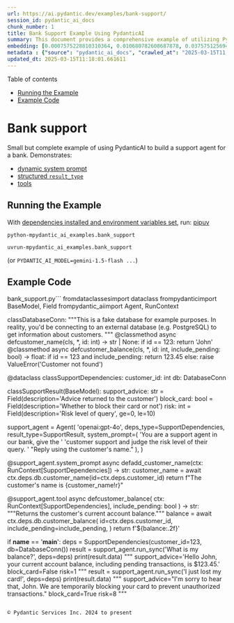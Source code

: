 ```yaml
---
url: https://ai.pydantic.dev/examples/bank-support/
session_id: pydantic_ai_docs
chunk_number: 1
title: Bank Support Example Using PydanticAI
summary: This document provides a comprehensive example of utilizing PydanticAI to create a support agent for a bank. It covers the implementation of a dynamic system prompt, structured result types, and the use of tools. The section on running the example outlines the necessary dependencies and commands to execute the example code.
embedding: [0.0007575228810310364, 0.010680782608687878, 0.0375751256942749, -0.008338971063494682, -0.005307221319526434, -0.011204870417714119, 0.04044102504849434, 0.0609268993139267, -0.001072224578820169, 0.008644136600196362, 0.040759459137916565, -0.06384587287902832, 0.0049191308207809925, -0.062359850853681564, 0.006461542099714279, 0.02243627794086933, -0.02146770991384983, 0.06241292133927345, -0.00217430223710835, 0.030304232612252235, 0.03425811231136322, 0.024094784632325172, 0.029906190931797028, 0.021295225247740746, -0.0018508933717384934, 0.007270893082022667, -0.017460757866501808, 0.01665140688419342, 0.02008783258497715, -0.05248841643333435, 0.046809691935777664, -0.01865488290786743, -0.015629766508936882, 0.0027580964379012585, -0.00033667683601379395, 0.01440910529345274, 0.01111199427396059, 0.004670354537665844, 0.021295225247740746, 0.01533786952495575, 0.027597550302743912, -0.04980827122926712, 0.024930672720074654, 0.01663813926279545, -0.042616985738277435, 0.0347888357937336, 0.031206460669636726, 0.008856425061821938, 0.0337008535861969, 0.0037250060122460127, -0.06405816227197647, 0.022117843851447105, -0.023776350542902946, 0.00574174989014864, -0.0227812472730875, -0.0030002384446561337, 0.0026353669818490744, 0.027146436274051666, -0.012578113935887814, -0.04779152572154999, 0.01135081984102726, -0.04341306909918785, -0.02256895788013935, 0.018256841227412224, -0.051294293254613876, 0.023099681362509727, -0.05201076716184616, 0.023988639935851097, -0.0548766665160656, -0.001623678021132946, 0.03547877445816994, 0.02036646194756031, -0.03784048929810524, -0.012670991010963917, -0.01011689007282257, -0.04232509061694145, 0.020804306492209435, 0.052594561129808426, -0.010302643291652203, -0.06427045166492462, -0.02242301031947136, -0.015629766508936882, -0.03282516449689865, 0.03136567771434784, 0.01602780818939209, -0.03282516449689865, -0.09016969054937363, 0.011012484319508076, -0.007960831746459007, -0.025089887902140617, -0.001738114980980754, -0.0051247854717075825, -0.004215924069285393, 0.001604605233296752, 0.07791000604629517, 0.025554269552230835, 0.007403573486953974, -0.036089103668928146, -0.008657404221594334, 0.01698310859501362, 0.036911722272634506, -0.01086653582751751, -0.020737966522574425, -0.016293169930577278, 0.045509424060583115, 0.005851211491972208, 0.01125130895525217, -0.0025607342831790447, -0.031737182289361954, 0.02751794271171093, -0.0950523316860199, -0.017089253291487694, 0.019981687888503075, 0.011974417604506016, -0.03744244575500488, 0.017301540821790695, -0.026058455929160118, -0.041582077741622925, 0.006730219814926386, -0.05694648250937462, -0.02876514010131359, -0.0028443390037864447, -0.0061431084759533405, -0.018694687634706497, 0.02778330259025097, 0.025156227871775627, -0.008916132152080536, -0.029402006417512894, -0.027703694999217987, -0.005907600745558739, 0.014886755496263504, 0.017142323777079582, 0.008564528077840805, 0.011357453651726246, -0.03699133172631264, 0.0011087117018178105, -0.023099681362509727, 0.007921027950942516, -0.029826583340764046, 0.028977427631616592, 0.016213560476899147, -0.029269324615597725, 0.012352557852864265, 0.02022051252424717, -0.032294441014528275, -0.004892594646662474, -0.009785189293324947, 0.015059240162372589, -0.02696068398654461, 0.0014105598675087094, 0.04073292389512062, 0.026867806911468506, -0.05150658264756203, -0.011383989825844765, -0.021308492869138718, 0.022316865622997284, 0.036089103668928146, 0.0660749077796936, 0.0013889992842450738, -0.04397032782435417, -0.005831309128552675, 0.021414637565612793, -0.06591568887233734, -0.030251160264015198, -0.018004748970270157, 0.00294053228572011, -0.038211993873119354, -0.020485874265432358, -0.06039617955684662, -0.05434594675898552, -0.006939191836863756, 0.015868591144680977, -0.010687416419386864, -0.007390305399894714, 0.028526313602924347, 0.0012115391436964273, -0.026191137731075287, -0.026522837579250336, -0.027000488713383675, -0.05949395149946213, -0.0255940742790699, -0.03948572650551796, -0.006438322830945253, 0.0013342685997486115, -0.0165187269449234, -0.04710158705711365, 0.004962251987308264, -0.010030647739768028, 0.0030765298288315535, 0.04078599438071251, 0.037522055208683014, 0.003058286150917411, -0.001995183527469635, 0.014594858512282372, -0.03386007249355316, -0.03279862552881241, 0.05434594675898552, -0.00720455264672637, 0.006080085411667824, 0.026058455929160118, 0.024479558691382408, 0.012564846314489841, 0.03598295897245407, 0.0315248928964138, 0.003320330288261175, -0.04452758654952049, -0.030781883746385574, 0.016346242278814316, -0.04073292389512062, -0.009811725467443466, 0.024134589359164238, -0.06464195251464844, 0.024307074025273323, -0.016041075810790062, -0.03322320431470871, -0.020101100206375122, -0.01321498118340969, 0.0043486044742167, 0.006209448911249638, 0.008086878806352615, -0.0026900977827608585, 0.045429814606904984, 0.018217036500573158, -0.018256841227412224, -0.017049448564648628, 0.023497721180319786, 0.06182912737131119, -0.01693003624677658, 0.014130476862192154, 0.0034364257007837296, 0.032772090286016464, -0.011841737665235996, 0.023099681362509727, 0.013559950515627861, 0.03996337577700615, -0.010375618003308773, 0.007071872241795063, 0.016558529809117317, -0.002205813769251108, -0.010183230973780155, 0.03282516449689865, 0.05556660518050194, 0.023285433650016785, -0.017487293109297752, 0.014807146973907948, 0.015231724828481674, -0.009201394394040108, -0.0596000961959362, 0.06087382882833481, 0.03555838391184807, 0.04184744134545326, -0.0050882985815405846, 0.0019852323457598686, -0.045987073332071304, -0.02812827192246914, -0.028048664331436157, -0.018694687634706497, 0.0006356226513162255, -0.005353659391403198, -0.019238676875829697, -0.030357304960489273, 0.01093287579715252, -0.0477384552359581, -0.004713475704193115, 0.0010183231206610799, -0.013540048152208328, 0.0259257759898901, -0.004574161488562822, -0.03892846778035164, -0.02567368373274803, 0.03165757656097412, 0.028367098420858383, 0.04466026648879051, -0.012292850762605667, -0.042404696345329285, 0.0020233781542629004, -0.022675102576613426, 0.0375751256942749, 0.02696068398654461, 0.03508073091506958, -0.050047095865011215, 0.02194535918533802, 0.004318751394748688, 0.037177085876464844, -0.012976155616343021, 0.03523994982242584, -0.04176783189177513, -0.03988376632332802, -0.003330281237140298, 0.019835740327835083, -0.009705580770969391, -0.0067235860042274, 0.004351921379566193, -0.025355249643325806, 0.012704160995781422, -0.02337830886244774, 0.06676484644412994, 0.01490002404898405, -0.0011385647812858224, 0.032082151621580124, 0.0009627630934119225, 0.022064771503210068, -0.020061295479536057, -0.027491405606269836, 0.006046915426850319, 0.027889447286725044, -0.014289692975580692, 0.02945507876574993, 0.03096763603389263, -0.028924355283379555, -0.032851699739694595, 0.01622682809829712, 0.03853042796254158, 0.004846156574785709, -0.0226883701980114, -0.01275723334401846, 0.052727244794368744, -0.02436014637351036, 0.04718119651079178, -0.021640194579958916, -0.05975931137800217, 0.002572343684732914, 0.06060846522450447, 0.010992581956088543, -0.024665310978889465, 0.01767304725944996, 0.028446706011891365, 0.010992581956088543, 0.013520145788788795, -0.007921027950942516, -0.019026387482881546, -0.04678315669298172, -0.016757551580667496, 0.014316229149699211, -0.01939789392054081, -0.003426474751904607, 0.010156694799661636, 0.042059727013111115, 0.020857378840446472, 0.05439901724457741, -0.03815891966223717, 0.017646510154008865, -0.03523994982242584, -0.03858349844813347, -0.026602447032928467, 0.005619020666927099, 0.03651368245482445, 0.030251160264015198, 0.021812679246068, -0.01076702494174242, -0.016213560476899147, 0.002320250729098916, 0.04466026648879051, 0.034231577068567276, -0.004876009654253721, 0.012418897822499275, -0.033196669071912766, -0.007655666675418615, -0.01980920322239399, -0.0009768604068085551, -0.056044258177280426, 0.006740170996636152, 0.009267735294997692, 0.007735275197774172, 0.023272166028618813, 0.016253365203738213, -0.008027171716094017, -0.04742002114653587, 0.03619524836540222, 0.001665969961322844, 0.02195862866938114, -0.0021510832011699677, -0.03654021769762039, 0.01169578917324543, -0.043784573674201965, -0.0617760568857193, -0.014050868339836597, 0.0007840589969418943, 0.016876963898539543, -0.003983732778578997, 0.01190144382417202, 0.010342447087168694, 0.020538946613669395, 0.01988881081342697, 0.06204141676425934, 0.03789355978369713, -0.0014030965976417065, -0.0049257646314799786, 0.010050550103187561, 0.0054929740726947784, 0.0743010938167572, -0.06862237304449081, -0.0039107585325837135, -0.013022594153881073, -0.012637821026146412, 0.02227706089615822, 0.012770500965416431, 0.012140268459916115, 0.050949323922395706, -0.0003659080248326063, 0.027756767347455025, -0.02648303471505642, -0.01844259351491928, -0.006478127092123032, -0.006255886983126402, 0.01537767332047224, 0.04614628851413727, -0.0038809054531157017, 0.005419999826699495, -0.019450966268777847, 0.03433772176504135, -0.061351478099823, 0.02248935028910637, -0.006272471975535154, 0.0006762560806237161, -0.047499630600214005, -0.033249739557504654, -0.01624009758234024, 0.024439753964543343, 0.03983069583773613, -0.03874271363019943, -0.09123113006353378, -0.009347343817353249, -0.025235837325453758, -0.04237816110253334, 0.06766707450151443, 0.0018790879985317588, -0.052116911858320236, -0.002039963146671653, -0.02751794271171093, 0.021361565217375755, 0.033329349011182785, -0.018389521166682243, -0.029693903401494026, -0.024227464571595192, -0.014289692975580692, 0.023988639935851097, 0.016677942126989365, 0.012226510792970657, -0.05214344710111618, 0.022661834955215454, -0.03417850658297539, -0.009997477754950523, 0.04919794201850891, 0.015351137146353722, 0.012199974618852139, -0.024439753964543343, -0.04394379258155823, 0.019358089193701744, -0.02674839459359646, 0.011709056794643402, 0.002945507876574993, -0.04394379258155823, 0.017938407137989998, -0.03802623972296715, -0.02855285070836544, 0.03898153826594353, 0.029083572328090668, 0.03749551996588707, 0.004534357227385044, 0.03433772176504135, 0.03598295897245407, -0.03489498049020767, 0.03746898099780083, -0.023431381210684776, 0.013095568865537643, -0.0002618367434479296, 0.008086878806352615, 0.010256204754114151, -0.020592018961906433, 0.011642716825008392, -0.01496636401861906, 0.005708579905331135, -0.005476389080286026, -0.032984379678964615, -0.04824263975024223, -0.008869693614542484, -0.008690575137734413, -0.02133502997457981, 0.020552214235067368, 0.032931309193372726, -0.017221933230757713, -0.020791038870811462, 0.054717451333999634, -0.015603230334818363, 0.01898658461868763, -0.01183510385453701, -0.023073144257068634, -0.012604650110006332, -0.0010655905352905393, 0.05158619210124016, 0.029136644676327705, 0.05503588542342186, -0.015643034130334854, 0.014953095465898514, 0.014143744483590126, 0.011848371475934982, -0.025063352659344673, -0.01273069716989994, -0.00023322750348597765, 0.03396621719002724, -0.007569424342364073, -0.025142960250377655, 0.05020631477236748, -0.01462139468640089, -0.037177085876464844, 0.003262282581999898, -0.004759914241731167, 0.009499926120042801, 0.04824263975024223, -0.06204141676425934, -0.004199338611215353, 0.0028841430321335793, 0.021414637565612793, 0.014329497702419758, 0.023882495239377022, -0.010136792436242104, -0.00019217946100980043, 0.003074871376156807, -0.008591064251959324, 0.024665310978889465, -0.019225409254431725, 0.021918823942542076, 0.041369788348674774, 0.019517306238412857, -0.03476230055093765, -0.008126682601869106, -0.03287823498249054, 0.004613965284079313, -0.021427905187010765, 0.021852483972907066, 0.01014342624694109, 0.0027630720287561417, 0.020392997190356255, -0.04856107383966446, -0.0033933045342564583, 0.028499778360128403, 0.013188445009291172, -0.02903049997985363, -0.01788533478975296, 0.0021660097409039736, 0.033886607736349106, -0.008484919555485249, -0.022184185683727264, 0.023059876635670662, 0.011569742113351822, 0.023577330633997917, 0.03794663026928902, -0.011370721273124218, 0.011868273839354515, 0.05567274987697601, -0.0036122275050729513, 0.007290794979780912, -0.013354295864701271, 0.017221933230757713, -0.011065556667745113, -0.009028909727931023, -0.021547317504882812, 0.014382570050656796, -0.000374200550140813, 0.01919887214899063, -0.04627896845340729, 0.031073780730366707, 0.013785507529973984, -0.008644136600196362, 0.04829571396112442, 0.04150247201323509, -0.023471185937523842, -0.03961840644478798, 0.024108052253723145, -0.014860219322144985, 0.04678315669298172, -0.014608126133680344, -0.014860219322144985, 0.05524817481637001, -0.005861162673681974, -0.02964083105325699, -0.01663813926279545, -0.0028426803182810545, 0.02421419695019722, -0.014090672135353088, -0.04333346337080002, 0.014077404513955116, 0.030914563685655594, -0.021772874519228935, -0.008232827298343182, 0.008498188108205795, 0.012027489952743053, 0.025766558945178986, -0.008796718902885914, -0.003645397489890456, -0.001029932638630271, -0.011264577507972717, 0.013069032691419125, -0.00812004879117012, -0.0030267746187746525, 0.024161124601960182, 0.017089253291487694, -0.012060659937560558, -0.005449852906167507, 0.008385409601032734, -0.02008783258497715, -0.013228248804807663, 0.019504038617014885, 0.010946143418550491, 0.001811089226976037, 0.02255569025874138, 0.04917140305042267, -0.011881541460752487, 0.021215617656707764, 0.0020416215993463993, 0.004312117118388414, -0.02345791831612587, -0.030702274292707443, -0.03322320431470871, -0.004564210306853056, -0.03348856791853905, 0.034364257007837296, 0.02585943602025509, -0.020552214235067368, -0.003545887302607298, 0.018933512270450592, 0.03404582291841507, -0.00546643789857626, 0.0006650611758232117, 0.029216252267360687, -0.020658358931541443, -0.009745384566485882, -0.0003648714628070593, 0.022237256169319153, -0.0470750518143177, 0.044129543006420135, 0.0470750518143177, 0.0024861013516783714, -0.0001454302982892841, 0.010899705812335014, 0.018522202968597412, -0.025686951354146004, -0.0015755812637507915, -0.04466026648879051, 0.01581551879644394, 0.03149835765361786, -0.007310697343200445, -0.0022041553165763617, 0.015324600972235203, 0.015152116306126118, -0.028632458299398422, 0.012830207124352455, 0.026987219229340553, -0.024041712284088135, -0.022263793274760246, -0.022860854864120483, 0.0293754693120718, -0.008730378933250904, 0.007323965430259705, -0.029534686356782913, -0.01104565430432558, -0.009891333989799023, 0.008212924934923649, 0.03723015636205673, -0.07111676782369614, 0.0425373800098896, 0.02778330259025097, -0.010508297942578793, -0.0004905033274553716, 0.011118628084659576, -0.002071474678814411, 0.0007774250116199255, 0.04718119651079178, 0.00908198207616806, -0.07244356721639633, -0.02551446668803692, 0.03595642372965813, 0.010050550103187561, -0.011742226779460907, 0.007131578400731087, 0.004521089140325785, -0.022608762606978416, -0.014356033876538277, 0.031073780730366707, -0.01048839557915926, -0.005157955456525087, -0.060236960649490356, 0.038689643144607544, 0.06368665397167206, -0.00385105237364769, 0.021998431533575058, 0.01885390281677246, 0.01788533478975296, 0.05352332815527916, 0.024983743205666542, -0.006726902909576893, -0.000681646226439625, 0.010428689420223236, -0.006657245568931103, 0.016598334535956383, -0.01365282665938139, 0.024598971009254456, -0.00922129675745964, -0.0769016370177269, -0.029322396963834763, -0.019517306238412857, -0.010833365842700005, -0.012206608429551125, -0.04099828377366066, 0.0020897183567285538, -0.008451749570667744, 0.009234565310180187, 0.034576546400785446, -0.027969056740403175, -0.041661687195301056, 0.028287488967180252, -0.029083572328090668, 0.017593437805771828, -0.041714757680892944, 0.0017265054630115628, -0.02360386587679386, 0.013957992196083069, 0.007317331153899431, -0.039167292416095734, -0.022237256169319153, 0.029481614008545876, -0.00178455316927284, -0.04789767041802406, 0.0035359361208975315, -0.041237108409404755, -0.00013547926209867, 0.03179025650024414, 0.011715690605342388, -0.003950562793761492, 0.00679324334487319, -0.003894173540174961, -0.0013350978260859847, -0.03014501743018627, 0.011397257447242737, -0.028234416618943214, -0.07159441709518433, 0.004308800213038921, -0.03640753775835037, -0.026098260655999184, -0.0020913768094033003, -0.025912508368492126, -0.013367563486099243, -0.001252172514796257, -0.005071713123470545, -0.005738432984799147, 0.010090354830026627, 0.03667289763689041, -0.045031771063804626, 0.03080841898918152, -0.03741591051220894, 0.010581272654235363, 0.02730565331876278, -0.005433267913758755, 0.04298849031329155, 0.006806511431932449, -0.01440910529345274, -0.00644827401265502, -0.020459337159991264, 0.008730378933250904, -0.021361565217375755, 0.005917551927268505, -0.025262372568249702, 0.05524817481637001, -0.01135081984102726, -0.023431381210684776, 0.019450966268777847, -0.01685042679309845, 0.0028476559091359377, 0.020936988294124603, -0.007416841574013233, -0.011052288115024567, -0.03210868686437607, 0.020737966522574425, 0.05023285001516342, -0.050869714468717575, -0.00942695140838623, -0.00503854313865304, 0.029906190931797028, -0.03234751522541046, 0.012511773966252804, 0.004152900539338589, -0.014263156801462173, 0.005446536000818014, 0.03378046303987503, -0.036911722272634506, -0.0017911872128024697, -0.05102893337607384, -0.050312455743551254, -0.027969056740403175, -0.0596000961959362, -0.013301223516464233, -0.010249570943415165, 0.0011510036420077085, 0.034151967614889145, 0.004451431799679995, 0.016624869778752327, -0.0842256024479866, -0.0016833842964842916, 0.003967147786170244, 0.00643168855458498, 0.029216252267360687, -0.010873169638216496, 0.026920879259705544, 0.055142030119895935, -0.015523621812462807, -0.020936988294124603, 0.000532380654476583, 0.019583646208047867, -0.03603603318333626, -0.014395837672054768, 0.03744244575500488, -0.03205561637878418, 0.029773510992527008, -0.018999852240085602, 0.05174540728330612, -0.024864330887794495, -0.030596129596233368, -0.022754712030291557, -0.04322731867432594, 0.0458013191819191, -0.016903499141335487, -0.007396939676254988, -0.0027448285836726427, 0.030516522005200386, 0.03746898099780083, -0.002074791816994548, 0.00038228576886467636, -0.03569106385111809, -0.008717111311852932, -0.001306073972955346, -0.0326128751039505, 0.03486844524741173, 0.0010058842599391937, 0.02855285070836544, -0.007197918836027384, 0.013878383673727512, -0.007662300486117601, -0.0065179308876395226, 0.028022129088640213, -0.01824357360601425, 0.04452758654952049, 0.013360929675400257, -0.028950892388820648, 0.012584748677909374, -0.008100146427750587, 0.026854539290070534, 0.02414785698056221, 0.04147593304514885, 0.027915984392166138, 0.009579534642398357, 0.010315910913050175, 0.023285433650016785, -0.07095754891633987, 0.010249570943415165, 0.01324151735752821, 0.019039656966924667, 0.016545262187719345, -0.02697395160794258, 0.008451749570667744, -0.0013143664691597223, 0.011848371475934982, 0.014953095465898514, -0.01093287579715252, 0.004312117118388414, -0.01657179743051529, 0.0032141858246177435, -0.007934295572340488, 0.03452347591519356, -0.011709056794643402, -0.006289056967943907, -0.03282516449689865, 0.028605923056602478, 0.004083243198692799, 0.013082300312817097, -0.011403891257941723, -0.005569265224039555, 0.04630550369620323, -0.06055539473891258, 0.008710476569831371, 0.037867024540901184, -0.021069668233394623, -0.022117843851447105, 0.005134736653417349, -0.017036180943250656, 0.008053707890212536, 0.014448910020291805, 0.016319705173373222, -0.014608126133680344, -0.0008798377821221948, 0.0013027569511905313, -0.033063989132642746, 0.0011634423863142729, -0.015191921032965183, 0.010508297942578793, 0.004458066076040268, -0.003496132092550397, 0.05753028020262718, 0.011191602796316147, -0.009294271469116211, 0.03797316923737526, -0.01760670728981495, 0.02367020770907402, -0.03192293643951416, -0.033329349011182785, -0.029322396963834763, -0.004975520074367523, 0.0027265849057585, 0.004464699886739254, -0.00636534858494997, 0.006179595831781626, -0.020605286583304405, 0.004962251987308264, 0.05124122276902199, -9.348535058961716e-06, -0.03884885832667351, -0.007463280111551285, 0.001995183527469635, 0.027597550302743912, 0.0026370256673544645, 0.025142960250377655, -0.013878383673727512, 0.015006167814135551, -0.015709374099969864, -0.039326511323451996, 0.002622098894789815, -0.022476082667708397, 0.05408058315515518, 0.007045336067676544, -0.02876514010131359, 0.02475818805396557, 0.01316854264587164, -0.005844577215611935, 0.025846168398857117, -0.031471822410821915, 0.0060336473397910595, -0.03396621719002724, 0.00936061143875122, -0.016279900446534157, -0.024652043357491493, -0.014183549210429192, -0.0022688370663672686, -0.017381150275468826, 0.009632606990635395, -0.010017380118370056, 0.01870795525610447, 0.02394883520901203, -0.005960673093795776, 0.016598334535956383, -0.018867172300815582, 0.014860219322144985, 0.0018144062487408519, 0.05275378003716469, 0.007124944590032101, -0.05182501673698425, 0.02778330259025097, -0.0023982005659490824, -0.020392997190356255, 0.04219241067767143, 0.013520145788788795, -0.018137428909540176, -0.005323806311935186, -0.00924783293157816, -0.013201712630689144, -0.004633867647498846, -0.015523621812462807, -0.02993272803723812, -0.02628401294350624, 0.04086560383439064, 0.026920879259705544, -0.019557110965251923, 0.04407647252082825, 0.055831968784332275, 0.04834878444671631, -0.052461881190538406, -0.0023683474864810705, 0.02201170101761818, 0.003192625241354108, 0.009824993088841438, 0.032161761075258255, -0.004620599560439587, 0.026522837579250336, -0.019504038617014885, 0.027809839695692062, 0.02911010943353176, -0.010508297942578793, 0.017235200852155685, 0.04877336323261261, -0.012445433996617794, 0.011151799000799656, 0.043784573674201965, 0.011496768333017826, 0.04203319177031517, 0.07642398774623871, 0.004633867647498846, -0.012511773966252804, -0.008504821918904781, 0.01678408682346344, 0.0004967227578163147, -0.004670354537665844, -0.0016510433051735163, -0.014263156801462173, 0.04720773175358772, 0.003472912823781371, -0.016133952885866165, 0.006932557560503483, 0.004451431799679995, -0.04046756029129028, 0.008173121139407158, 0.0015706057893112302, -0.003539253259077668, -0.027013756334781647, 0.013559950515627861, -0.0412636436522007, -0.007682202849537134, -0.02654937468469143, 0.0023484453558921814, -0.007065238431096077, -0.019411161541938782, -0.019689790904521942, 0.003317013382911682, 0.04662393778562546, 0.009201394394040108, 0.009851529262959957, -0.013268053531646729, 0.0553012453019619, 0.0027464870363473892, 0.0037084207870066166, 0.04673008248209953, -0.01967652328312397, 0.005526144057512283, 0.006113255396485329, -0.026323817670345306, -0.0021494245156645775, -0.021719802170991898, 0.020817575976252556, -0.0008715452277101576, -0.0038643204607069492, 0.016346242278814316, 0.00538351247087121, -0.016253365203738213, 0.02613806538283825, 0.014727539382874966, 0.01141715981066227, 0.06373972445726395, -0.00489922845736146, -0.003618861548602581, 0.005555997136980295, 0.016598334535956383, 0.0352134145796299, -0.032984379678964615, 0.03898153826594353, 0.0014611443039029837, 0.008995739743113518, 0.013327759690582752, -0.012883279472589493, 0.017248468473553658, -0.005104883573949337, 0.03253326565027237, -0.0008682282059453428, 0.0015838738763704896, -0.01663813926279545, -0.012631186284124851, -0.02367020770907402, -0.006657245568931103, 0.005134736653417349, 0.03192293643951416, -0.02207804098725319, 0.0006522077601402998, -0.009539729915559292, 0.0037880290765315294, 0.037522055208683014, -0.007410207763314247, -0.026164600625634193, -0.0035093999467790127, -0.013301223516464233, -0.04280273988842964, -0.026801466941833496, 0.016133952885866165, 0.024108052253723145, -0.0001677164837019518, 0.01159627828747034, -0.022449545562267303, -0.03253326565027237, -0.04803035408258438, -0.014701003208756447, -0.0010830048704519868, 0.04837532341480255, 0.019145799800753593, -8.733074355404824e-05, 0.010296009480953217, 0.01014342624694109, 0.016969839110970497, 0.02105640061199665, 0.0036089103668928146, 0.009858163073658943, -0.032984379678964615, 0.02717297337949276, 0.011589644476771355, 0.01492656022310257, 0.007887857966125011, 0.008126682601869106, 0.005084981210529804, 0.013274687342345715, -0.06320900470018387, 0.032931309193372726, -0.007310697343200445, -0.00160875148139894, -0.0180312842130661, 0.01911926455795765, -0.008126682601869106, 0.006030329968780279, 0.015284797176718712, -0.0356379896402359, 0.0013176834909245372, -0.01496636401861906, 0.002336835954338312, 0.008212924934923649, 0.02820788137614727, -0.01719539612531662, -0.008856425061821938, 0.007715372834354639, -0.0038543695118278265, 0.024333609268069267, -0.019305016845464706, 0.0005634776316583157, -0.029906190931797028, 0.014939827844500542, -0.005751701071858406, 0.002917313249781728, -0.005337074398994446, -0.028924355283379555, 0.02160038985311985, -0.04670354723930359, 0.00017238102736882865, 0.004050073213875294, -0.046809691935777664, 0.002358396537601948, -0.03309052437543869, -0.005642239470034838, -0.015603230334818363, 0.008743646554648876, -0.012783769518136978, -0.007867955602705479, 0.020180709660053253, 0.019835740327835083, -0.01877429522573948, 0.07578711956739426, 0.011636083014309406, 0.010070452466607094, 0.019305016845464706, 0.021082935854792595, -0.008438481949269772, 0.02008783258497715, -0.009068714454770088, -0.014608126133680344, -0.02015417255461216, -0.0221443809568882, 0.02847324125468731, 0.001661823596805334, 0.008803353644907475, 0.02325889654457569, -0.0012272949097678065, 0.004517772234976292, 0.027358725666999817, 0.010362349450588226, 0.0021112789399921894, 0.01622682809829712, 0.03226790577173233, -0.01321498118340969, -0.027411798015236855, 0.012710794806480408, 0.012617918662726879, 2.7883643269888125e-05, -0.0492510125041008, 0.030914563685655594, 0.05477052181959152, 0.02690761163830757, -0.02985312044620514, 0.002481125993654132, -0.0034165235701948404, -0.05068396404385567, 0.030304232612252235, -0.008312434889376163, 0.008451749570667744, -0.010879803448915482, 0.014210084453225136, -0.006182912737131119, 0.02964083105325699, -0.0064117866568267345, -0.017832264304161072, -0.006852949503809214, 0.017049448564648628, 0.020538946613669395, -0.023020071908831596, 0.002905703615397215, -0.0014404130633920431, 0.0009959331946447492, 0.0014271449763327837, -0.006554418243467808, -0.019795935600996017, 0.0012339289532974362, -0.018416058272123337, 0.019238676875829697, 0.04267005994915962, -0.0038278333377093077, 0.031047243624925613, -0.023166021332144737, 0.015205188654363155, 0.0014569980558007956, 0.02092372067272663, -0.00021156325237825513, -0.030914563685655594, -0.0034662787802517414, -0.030702274292707443, -0.03895500302314758, 0.029906190931797028, -0.018323181197047234, 0.0018127477960661054, -0.0004440651391632855, 0.0030499936547130346, 0.012219876982271671, 0.03468269109725952, 0.01588185876607895, -0.0280751995742321, 0.006352080497890711, 0.010402153246104717, 0.026376890018582344, -0.020180709660053253, 0.00363876367919147, 0.020459337159991264, -0.026602447032928467, -0.03115338832139969, 0.0035657892003655434, 0.0036619827151298523, -0.01878756284713745, 0.004066658206284046, -0.00010106524860020727, 0.02572675421833992, -0.004338653292506933, 0.046809691935777664, 0.026323817670345306, 0.031206460669636726, -0.005565948318690062, -0.0009312515030615032, -0.01885390281677246, 0.004710158798843622, -0.0050219581462442875, -0.003598959418013692, -0.034496936947107315, -0.011476865969598293, -0.0005933307693339884, 0.0072509911842644215, 0.007118310313671827, -0.038689643144607544, -0.0008371312287636101, -0.0005692823906429112, 0.0014362666988745332, 0.006600856315344572, 0.011981052346527576, -0.0030383842531591654, 0.01403759978711605, -0.011118628084659576, -0.023338505998253822, -0.013812043704092503, -0.01939789392054081, -0.02649630233645439, 0.014223353005945683, -0.00015278992941603065, -0.016757551580667496, -0.018124161288142204, 0.01113853044807911, 0.025235837325453758, 0.017991479486227036, -0.009009008295834064, -0.009227930568158627, -0.021759606897830963, 0.009831627830862999, -0.011589644476771355, 0.004793084226548672, -0.011410525999963284, -0.010640978813171387, 0.007887857966125011, -0.002791266655549407, -0.016465654596686363, -0.013261418789625168, 0.007602594327181578, -0.018004748970270157, 0.008511455729603767, -0.0032606241293251514, -0.008179754950106144, 0.004249094054102898, 0.005333757493644953, 0.0066108074970543385, 0.032161761075258255, -0.0003990781551692635, 0.012093830853700638, 0.013666094280779362, -0.010859901085495949, 0.004106462467461824, 0.017580170184373856, 0.0028841430321335793, -0.04147593304514885, 0.044474512338638306, 0.017580170184373856, -0.015656303614377975, -0.018323181197047234, 0.021427905187010765, -0.009990843944251537, -0.029667366296052933, -0.007085140328854322, -0.01761997491121292, 0.0006397689576260746, 0.02684127166867256, 0.002534198109060526, 0.01877429522573948, -0.004431529901921749, 0.012677624821662903, -0.021786144003272057, 0.01602780818939209, -0.01273069716989994, 0.04500523582100868, -0.026947416365146637, -0.000911349372472614, -0.007290794979780912, 0.0018575274152681231, -0.02202496863901615, -0.015006167814135551, -0.013812043704092503, -0.0014827048871666193, 0.005615703295916319, -0.00026660494040697813, 0.0330374538898468, -0.008584430441260338, -0.01203412376344204, -0.015099044889211655, -0.025952311232686043, 0.004637184552848339, 0.0022223989944905043, 0.009606070816516876, -0.017036180943250656, -0.013049130327999592, 0.04306809976696968, 0.010886437259614468, -0.02166673168540001, 0.010408787988126278, 0.005924185737967491, -0.016425849869847298, -0.004398359451442957, -0.021640194579958916, -0.004079926293343306, 0.0014578272821381688, -0.02179941162467003, -0.009009008295834064, -0.004431529901921749, 0.01492656022310257, -0.0023335188161581755, 0.008445115759968758, -0.011012484319508076, 0.00011246748181292787, 0.002386591164395213, 0.028287488967180252, 0.01275723334401846, 0.02442648634314537, -0.00846501812338829, 0.011165066622197628, -0.017168860882520676, 0.008451749570667744, 0.0005050152540206909, 0.008013904094696045, -0.013971259817481041, 0.004202655982226133, -0.051214683800935745, 0.03322320431470871, -0.0012845133896917105, -0.012724063359200954, -0.01994188316166401, 0.049967486411333084, -0.023882495239377022, -0.0014080721884965897, 0.02256895788013935, -0.017075983807444572, -0.005705262999981642, 0.001477729412727058, 0.00904217828065157, 0.028101736679673195, -0.03815891966223717, -0.03696479648351669, 0.004040122032165527, -0.026655519381165504, -0.004355238284915686, -0.0033584758639335632, -0.028871282935142517, 0.011629448272287846, 0.006395201664417982, -0.02015417255461216, 0.010959411971271038, 0.024851063266396523, -0.004799718037247658, -0.020034760236740112, -0.017354613170027733, 0.0031213094480335712, -0.051082003861665726, -0.007469913922250271, -0.006322227418422699, -0.008226192556321621, 0.015430745668709278, -0.024466289207339287, -0.01255157869309187, 0.0121469022706151, -0.013321124948561192, 0.03123299777507782, 0.010946143418550491, -0.04980827122926712, -0.017221933230757713, -0.02546139433979988, 0.0052276127971708775, 0.0020996693056076765, 0.015603230334818363, 0.014395837672054768, -0.0017049448797479272, -0.013878383673727512, 0.03314359486103058, 0.014183549210429192, -0.003668616758659482, 0.03102070838212967, -0.02876514010131359, 0.008020537905395031, -0.013294588774442673, -0.03197600692510605, -0.04420915246009827, 0.007469913922250271, 0.004912496544420719, 0.0018857220420613885, 0.00727752735838294, 0.0208441112190485, -0.004869375377893448, 0.039857231080532074, 0.005579216405749321, 0.009028909727931023, -0.021825946867465973, 0.03776087984442711, 0.014143744483590126, 0.03654021769762039, -0.017460757866501808, -0.03245365619659424, -0.008916132152080536, -0.014581589959561825, -0.010242937132716179, 0.03664636239409447, 0.0008408628636971116, 0.009499926120042801, 0.011722325347363949, 0.04134325310587883, 0.0591755174100399, -0.04803035408258438, 0.004905862733721733, 0.016425849869847298, 0.0028858014848083258, 0.015284797176718712, -0.024041712284088135, 0.026058455929160118, 0.04837532341480255, 0.041794367134571075, -0.021082935854792595, -0.004773182328790426, 0.0259257759898901, 0.01650545746088028, -0.010388885624706745, 0.017925139516592026, -0.0013044155202805996, 0.023763082921504974, 0.01789860427379608, -0.024997012689709663, -0.0007707909680902958, 0.015921663492918015, 0.012418897822499275, -0.0013566584093496203, 0.021547317504882812, 0.021626926958560944, 0.008962569758296013, 0.01369263045489788, 0.015868591144680977, 0.006056866142898798, 0.008299167267978191, 0.028181344270706177, -0.003059944836422801, -0.01252504251897335, 0.006826413329690695, -0.013639559037983418, 0.00029707999783568084, 0.013301223516464233, 0.04229855164885521, 0.010607808828353882, -0.00031905522337183356, -0.005091615486890078, -0.004604014568030834, -0.01369263045489788, 0.03534609451889992, 0.012491871602833271, -4.6094824028841686e-06, -0.016332972794771194, -0.03776087984442711, 0.009168224409222603, 0.019703058525919914, -0.019437698647379875, -0.012942985631525517, 0.004517772234976292, -0.006567686330527067, 0.002078108722344041, -0.01252504251897335, -0.02202496863901615, 0.04885297268629074, 0.010402153246104717, -0.014767343178391457, 0.0031296019442379475, -0.022476082667708397, -0.0015308016445487738, 0.0020200610160827637, 0.03815891966223717, -0.03253326565027237, -0.018071088939905167, -0.025222569704055786, -0.02876514010131359, 0.01906619220972061, 0.03789355978369713, -0.042829275131225586, 0.01824357360601425, -0.020671626552939415, -0.0012778793461620808, -0.03279862552881241, 0.008013904094696045, 0.008869693614542484, -0.02153404988348484, -0.00531385513022542, -0.013069032691419125]
metadata : {"source": "pydantic_ai_docs", "crawled_at": "2025-03-15T11:18:01.660071", "url_path": "/examples/bank-support/", "chunk_size": 3371}
updated_dt: 2025-03-15T11:18:01.661611
---
```

Table of contents 
  * [ Running the Example  ](https://ai.pydantic.dev/examples/bank-support/#running-the-example)
  * [ Example Code  ](https://ai.pydantic.dev/examples/bank-support/#example-code)


# Bank support
Small but complete example of using PydanticAI to build a support agent for a bank.
Demonstrates:
  * [dynamic system prompt](https://ai.pydantic.dev/agents/#system-prompts)
  * [structured `result_type`](https://ai.pydantic.dev/results/#structured-result-validation)
  * [tools](https://ai.pydantic.dev/tools/)


## Running the Example
With [dependencies installed and environment variables set](https://ai.pydantic.dev/examples/#usage), run:
[pip](https://ai.pydantic.dev/examples/bank-support/#__tabbed_1_1)[uv](https://ai.pydantic.dev/examples/bank-support/#__tabbed_1_2)
```
python-mpydantic_ai_examples.bank_support

```

```
uvrun-mpydantic_ai_examples.bank_support

```

(or `PYDANTIC_AI_MODEL=gemini-1.5-flash ...`)
## Example Code
bank_support.py```
fromdataclassesimport dataclass
frompydanticimport BaseModel, Field
frompydantic_aiimport Agent, RunContext

classDatabaseConn:
"""This is a fake database for example purposes.
  In reality, you'd be connecting to an external database
  (e.g. PostgreSQL) to get information about customers.
  """
  @classmethod
  async defcustomer_name(cls, *, id: int) -> str | None:
    if id == 123:
      return 'John'
  @classmethod
  async defcustomer_balance(cls, *, id: int, include_pending: bool) -> float:
    if id == 123 and include_pending:
      return 123.45
    else:
      raise ValueError('Customer not found')

@dataclass
classSupportDependencies:
  customer_id: int
  db: DatabaseConn

classSupportResult(BaseModel):
  support_advice: str = Field(description='Advice returned to the customer')
  block_card: bool = Field(description='Whether to block their card or not')
  risk: int = Field(description='Risk level of query', ge=0, le=10)

support_agent = Agent(
  'openai:gpt-4o',
  deps_type=SupportDependencies,
  result_type=SupportResult,
  system_prompt=(
    'You are a support agent in our bank, give the '
    'customer support and judge the risk level of their query. '
    "Reply using the customer's name."
  ),
)

@support_agent.system_prompt
async defadd_customer_name(ctx: RunContext[SupportDependencies]) -> str:
  customer_name = await ctx.deps.db.customer_name(id=ctx.deps.customer_id)
  return f"The customer's name is {customer_name!r}"

@support_agent.tool
async defcustomer_balance(
  ctx: RunContext[SupportDependencies], include_pending: bool
) -> str:
"""Returns the customer's current account balance."""
  balance = await ctx.deps.db.customer_balance(
    id=ctx.deps.customer_id,
    include_pending=include_pending,
  )
  return f'${balance:.2f}'

if __name__ == '__main__':
  deps = SupportDependencies(customer_id=123, db=DatabaseConn())
  result = support_agent.run_sync('What is my balance?', deps=deps)
  print(result.data)
"""
  support_advice='Hello John, your current account balance, including pending transactions, is $123.45.' block_card=False risk=1
  """
  result = support_agent.run_sync('I just lost my card!', deps=deps)
  print(result.data)
"""
  support_advice="I'm sorry to hear that, John. We are temporarily blocking your card to prevent unauthorized transactions." block_card=True risk=8
  """

```

© Pydantic Services Inc. 2024 to present